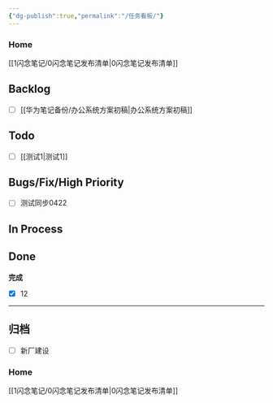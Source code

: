 ```yaml
---
{"dg-publish":true,"permalink":"/任务看板/"}
---
```


### Home
[[1闪念笔记/0闪念笔记发布清单\|0闪念笔记发布清单]]


## Backlog

- [ ] [[华为笔记备份/办公系统方案初稿\|办公系统方案初稿]]


## Todo

- [ ] [[测试1\|测试1]]


## Bugs/Fix/High Priority

- [ ] 测试同步0422


## In Process



## Done

**完成**
- [x] 12


***

## 归档

- [ ] 新厂建设




### Home
[[1闪念笔记/0闪念笔记发布清单\|0闪念笔记发布清单]]
